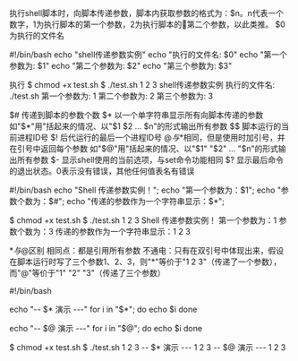 执行shell脚本时，向脚本传递参数，脚本内获取参数的格式为：$n。n代表一个数字，1为执行脚本的第一个参数，2为执行脚本的第二个参数，以此类推。
$0为执行的文件名

#!/bin/bash
echo "shell传递参数实例"
echo "执行的文件名: $0"
echo "第一个参数为: $1"
echo "第二个参数为: $2"
echo "第三个参数为: $3"

执行
$ chmod +x test.sh
$ ./test.sh 1 2 3
shell传递参数实例
执行的文件名: ./test.sh
第一个参数为: 1
第二个参数为: 2
第三个参数为: 3


$#  传递到脚本的参数个数
$*  以一个单字符串显示所有向脚本传递的参数
    如"$*"用"括起来的情况、以"$1 $2 ... $n"的形式输出所有参数
$$  脚本运行的当前进程ID号
$!  后代运行的最后一个进程ID号
$@  与$*相同，但是使用时加引号，并在引号中返回每个参数
    如"$@"用"括起来的情况、以"$1" "$2" ... "$n"的形式输出所有参数
$-  显示shell使用的当前选项，与set命令功能相同
$?  显示最后命令的退出状态。0表示没有错误，其他任何值表名有错误

#!/bin/bash
echo "Shell 传递参数实例！";
echo "第一个参数为：$1";
echo "参数个数为：$#";
echo "传递的参数作为一个字符串显示：$*";

$ chmod +x test.sh 
$ ./test.sh 1 2 3
Shell 传递参数实例！
第一个参数为：1
参数个数为：3
传递的参数作为一个字符串显示：1 2 3


$*与$@区别
相同点：都是引用所有参数
不通电：只有在双引号中体现出来，假设在脚本运行时写了三个参数1、2、3，则"*"等价于"1 2 3"（传递了一个参数），而"@"等价于"1" "2" "3"（传递了三个参数）

#!/bin/bash

echo "-- \$* 演示 ---"
for i in "$*"; do
    echo $i
done

echo "-- \$@ 演示 ---"
for i in "$@"; do
    echo $i
done

$ chmod +x test.sh 
$ ./test.sh 1 2 3
-- $* 演示 ---
1 2 3
-- $@ 演示 ---
1
2
3
